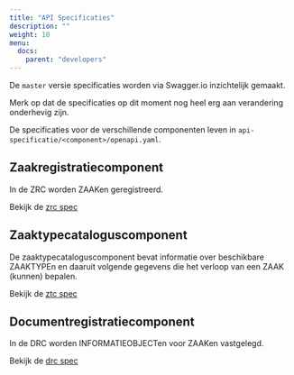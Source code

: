 ```yaml
---
title: "API Specificaties"
description: ""
weight: 10
menu:
  docs:
    parent: "developers"
---
```


De `master` versie specificaties worden via Swagger.io inzichtelijk gemaakt.

Merk op dat de specificaties op dit moment nog heel erg aan verandering
onderhevig zijn.

De specificaties voor de verschillende componenten leven in
`api-specificatie/<component>/openapi.yaml`.

## Zaakregistratiecomponent

In de ZRC worden ZAAKen geregistreerd.

Bekijk de [zrc spec](http://petstore.swagger.io/?url=https://raw.githubusercontent.com/VNG-Realisatie/gemma-zaken/master/api-specificatie/zrc/openapi.yaml)

## Zaaktypecataloguscomponent

De zaaktypecataloguscomponent bevat informatie over beschikbare ZAAKTYPEn
en daaruit volgende gegevens die het verloop van een ZAAK (kunnen) bepalen.

Bekijk de [ztc spec](http://petstore.swagger.io/?url=https://raw.githubusercontent.com/VNG-Realisatie/gemma-zaken/master/api-specificatie/ztc/openapi.yaml)


## Documentregistratiecomponent

In de DRC worden INFORMATIEOBJECTen voor ZAAKen vastgelegd.

Bekijk de [drc spec](http://petstore.swagger.io/?url=https://raw.githubusercontent.com/VNG-Realisatie/gemma-zaken/master/api-specificatie/drc/openapi.yaml)
